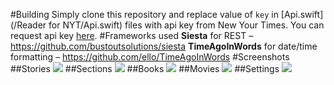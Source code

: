 #Building
Simply clone this repository and replace value of ```key``` in [Api.swift](/Reader for NYT/Api.swift) files with api key from New Your Times. You can request api key [here](https://developer.nytimes.com/signup).
#Frameworks used
**Siesta** for REST – https://github.com/bustoutsolutions/siesta
**TimeAgoInWords** for date/time formatting – https://github.com/ello/TimeAgoInWords
#Screenshots
##Stories
![](/Screenshots/stories.png)
##Sections
![](/Screenshots/sections.png)
##Books
![](/Screenshots/books.png)
##Movies
![](/Screenshots/movies.png)
##Settings
![](/Screenshots/settings.png)